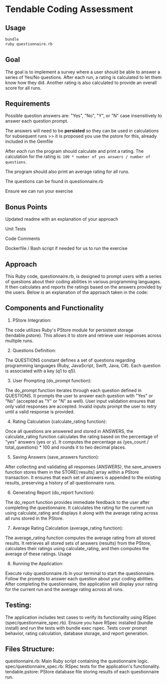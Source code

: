 # Tendable Coding Assessment

## Usage

```sh
bundle
ruby questionnaire.rb
```

## Goal

The goal is to implement a survey where a user should be able to answer a series of Yes/No questions. After each run, a rating is calculated to let them know how they did. Another rating is also calculated to provide an overall score for all runs.

## Requirements

Possible question answers are: "Yes", "No", "Y", or "N" case insensitively to answer each question prompt.

The answers will need to be **persisted** so they can be used in calculations for subsequent runs >> it is proposed you use the pstore for this, already included in the Gemfile

After _each_ run the program should calculate and print a rating. The calculation for the rating is: `100 * number of yes answers / number of questions`.

The program should also print an average rating for all runs.

The questions can be found in questionnaire.rb

Ensure we can run your exercise

## Bonus Points

Updated readme with an explanation of your approach

Unit Tests

Code Comments

Dockerfile / Bash script if needed for us to run the exercise

## Approach
This Ruby code, questionnaire.rb, is designed to prompt users with a series of questions about their coding abilities in various programming languages. It then calculates and reports the ratings based on the answers provided by the users. Below is an explanation of the approach taken in the code:

## Components and Functionality
1. PStore Integration:

The code utilizes Ruby's PStore module for persistent storage (tendable.pstore). This allows it to store and retrieve user responses across multiple runs.

2. Questions Definition:

The QUESTIONS constant defines a set of questions regarding programming languages (Ruby, JavaScript, Swift, Java, C#). Each question is associated with a key (q1 to q5).

3. User Prompting (do_prompt function):

The do_prompt function iterates through each question defined in QUESTIONS. It prompts the user to answer each question with "Yes" or "No" (accepted as "Y" or "N" as well).
User input validation ensures that only valid responses are accepted. Invalid inputs prompt the user to retry until a valid response is provided.

4. Rating Calculation (calculate_rating function):

Once all questions are answered and stored in ANSWERS, the calculate_rating function calculates the rating based on the percentage of "yes" answers (yes or y).
It computes the percentage as (yes_count / total_questions) * 100 and rounds it to two decimal places.

5. Saving Answers (save_answers function):

After collecting and validating all responses (ANSWERS), the save_answers function stores them in the STORE[:results] array within a PStore transaction.
It ensures that each set of answers is appended to the existing results, preserving a history of all questionnaire runs.

6. Generating Report (do_report function):

The do_report function provides immediate feedback to the user after completing the questionnaire.
It calculates the rating for the current run using calculate_rating and displays it along with the average rating across all runs stored in the PStore.

7. Average Rating Calculation (average_rating function):

The average_rating function computes the average rating from all stored results.
It retrieves all stored sets of answers (results) from the PStore, calculates their ratings using calculate_rating, and then computes the average of these ratings.
Usage

8. Running the Application:

Execute ruby questionnaire.rb in your terminal to start the questionnaire.
Follow the prompts to answer each question about your coding abilities.
After completing the questionnaire, the application will display your rating for the current run and the average rating across all runs.

##  Testing:

The application includes test cases to verify its functionality using RSpec (spec/questionnaire_spec.rb). Ensure you have RSpec installed (bundle install) and run the tests with bundle exec rspec.
Tests cover prompt behavior, rating calculation, database storage, and report generation.

## Files Structure:
questionnaire.rb: Main Ruby script containing the questionnaire logic.
spec/questionnaire_spec.rb: RSpec tests for the application's functionality.
tendable.pstore: PStore database file storing results of each questionnaire run.


